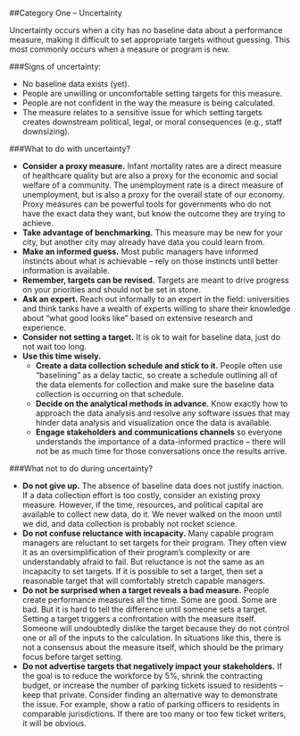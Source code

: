 ##Category One – Uncertainty

Uncertainty occurs when a city has no baseline data about a performance measure, making it difficult to set appropriate targets without guessing. This most commonly occurs when a measure or program is new. 

###Signs of uncertainty:
* No baseline data exists (yet).
* People are unwilling or uncomfortable setting targets for this measure.
* People are not confident in the way the measure is being calculated.
* The measure relates to a sensitive issue for which setting targets creates downstream political, legal, or moral consequences (e.g., staff downsizing).

###What to do with uncertainty?
* **Consider a proxy measure.** Infant mortality rates are a direct measure of healthcare quality but are also a proxy for the economic and social welfare of a community. The unemployment rate is a direct measure of unemployment, but is also a proxy for the overall state of our economy. Proxy measures can be powerful tools for governments who do not have the exact data they want, but know the outcome they are trying to achieve. 
* **Take advantage of benchmarking.** This measure may be new for your city, but another city may already have data you could learn from.
* **Make an informed guess.** Most public managers have informed instincts about what is achievable – rely on those instincts until better information is available. 
* **Remember, targets can be revised.** Targets are meant to drive progress on your priorities and should not be set in stone.
* **Ask an expert.** Reach out informally to an expert in the field: universities and think tanks have a wealth of experts willing to share their knowledge about “what good looks like” based on extensive research and experience. 
* **Consider not setting a target.** It is ok to wait for baseline data, just do not wait too long.
* **Use this time wisely.** 
     * **Create a data collection schedule and stick to it.** People often use “baselining” as a delay tactic, so create a schedule outlining all of the data elements for collection and make sure the baseline data collection is occurring on that schedule. 
     * **Decide on the analytical methods in advance.** Know exactly how to approach the data analysis and resolve any software issues that may hinder data analysis and visualization once the data is available.  
     * **Engage stakeholders and communications channels** so everyone understands the importance of a data-informed practice – there  will not be as much time for those conversations once the results arrive.

###What not to do during uncertainty?
* **Do not give up.** The absence of baseline data does not justify inaction. If a data collection effort is too costly, consider an existing proxy measure. However, if the time, resources, and political capital are available to collect new data, do it. We never walked on the moon until we did, and data collection is probably not rocket science. 
* **Do not confuse reluctance with incapacity.** Many capable program managers are reluctant to set targets for their program. They often view it as an oversimplification of their program’s complexity or are understandably afraid to fail. But reluctance is not the same as an incapacity to set targets. If it is possible to set a target, then set a reasonable target that will comfortably stretch capable managers.
* **Do not be surprised when a target reveals a bad measure.** People create performance measures all the time. Some are good. Some are bad. But it is hard to tell the difference until someone sets a target. Setting a target triggers a confrontation with the measure itself. Someone will undoubtedly dislike the target because they do not control one or all of the inputs to the calculation. In situations like this, there is not a consensus about the measure itself, which should be the primary focus before target setting. 
* **Do not advertise targets that negatively impact your stakeholders.** If the goal is to reduce the workforce by 5%, shrink the contracting budget, or increase the number of parking tickets issued to residents – keep that private. Consider finding an alternative way to demonstrate the issue. For example, show a ratio of parking officers to residents in comparable jurisdictions. If there are too many or too few ticket writers, it will be obvious. 
